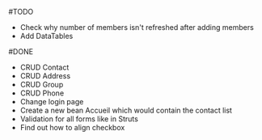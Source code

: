 #TODO

- Check why number of members isn't refreshed after adding members
- Add DataTables

#DONE

- CRUD Contact
- CRUD Address
- CRUD Group
- CRUD Phone
- Change login page
- Create a new bean Accueil which would contain the contact list
- Validation for all forms like in Struts
- Find out how to align checkbox 